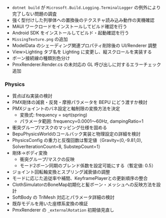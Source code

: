 * `dotnet build` が `Microsoft.Build.Logging.TerminalLogger` の例外により完了しない問題の調査
* 強く型付けした列挙体への置換後のテクスチャ読み込み動作の実機確認
* MAUI ワークロードをインストールしてビルド確認を行う
* Android SDK をインストールしてビルド・起動確認を行う
* `MissingTexture.png` の追加
* ModelData のシェーディング関連プロパティ削除後の UI/Renderer 調整
* View>Lighting タブ名を Lighting に変更し、縦スクロールを実装する
* ボーン接続線の種類別色分け
* PmxRenderer.Render.cs の未対応の GL 呼び出しに対するエラーチェック追加

### Physics
- 質点ばね実装の検討
- PMX剛体の減衰・反発・摩擦パラメータを BEPU にどう渡すか検討
- PMXジョイントのバネ設定と軸制限の変換方法を決定
  - 変換式: frequency = sqrt(spring)
  - パラメータ範囲: frequency=0.0001〜60Hz, dampingRatio=1
- 衝突グループ/マスクのマッピング仕様を固める
- BepuPhysicsWorldのコールバック実装と物理設定の詳細を検討
- PhysicsConfig の重力と反復回数は暫定値（Gravity=(0,-9.81,0), SolverIterationCount=8, SubstepCount=1）
- 剛体→ボディ変換
  - 衝突グループ/マスクの反映
  - モード2ボーン同期のブレンド係数を設定可能にする（暫定値: 0.5）
- ジョイント回転軸変換とスプリング減衰値の調整
- モードに応じた追従率や補間、KeyframePlayerとの更新順序の整合
- ClothSimulatorのBoneMap初期化と髪ボーン・メッシュへの反映方法を設計
- SoftBody の TriMesh 対応とパラメータ詳細の検討
- 既存モデルを用いた座標系変換の検証
- PmxRenderer の `_externalRotation` 初期値見直し
